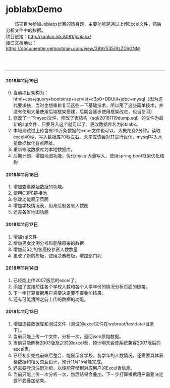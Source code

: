 # joblabxDemo
&emsp;&emsp;该项目为参加Joblabx比赛的热身题，主要功能是通过上传Excel文件，然后分析文件中的数据。
<br/>
项目链接：<a href="http://kanlon.ink:8081/joblabx">http://kanlon.ink:8081/joblabx/</a>
<br/>
接口文档地址：<a href='https://documenter.getpostman.com/view/3892535/RzZDhGNM'>https://documenter.getpostman.com/view/3892535/RzZDhGNM</a>

<br/><br/>
<hr/>

#### 2018年11月19日
0.  当前项目架构为：html+css+jquery+bootstrap+servlet+c3p0+DBUtil+jdbc+mysql（因为迭代要求快，当时也想重新复习这些一下基础技术，所以用了这些简单技术，并没有使用大量使用后端框架搭建，后期会逐步使用框架改进，也当复习）
1. 修改了一下mysql文件，修改了表结构（sql/20181119dump.sql）的文件为最新的sql文件，只要导入这个就可以了。更改数据库名为joblabx。
2.  本地测试过上传含有20万条数据的excel文件也可以，大概花费2分钟。读取excel40秒，写入数据库70秒左右。未来应该会对其进行优化，mysql写入大量数据优化有点困难。
3. 重新修改数据库为本地数据库。
4. 后期计划，增加地图功能，优化mysql大量写入，使用spring boot框架优化结构

#### 2018年11月18日
1. 增加查看原始数据的功能。
2. 使用C3P0链接池
3. 修改功能展示页面
4. 增加学校情况表，用来绘制各省人数图
5. 还差各省地图功能


#### 2018年11月17日
1. 增加sql文件
2. 增加男女比例分析和删除原来的数据
3. 增加前5名的各高校参赛人数数量
4. 更改了新的模板，使用决赛模板，增加部门列

#### 2018年11月14日
1. 已经能上传2007版后的excel了。
2. 添加了直接前往各个学校人数和各个入学年份的情况分析页面的链接。
3. 下一步打算根据用户需要决定要不要叠加结果。
4. 还有可能清除之前上传的数据的功能。


#### 2018年11月13日

1. 增加连接数据库和测试文件（测试的excel文件在webroot/testdata/目录下）。
2. 当前只能上传一个文件，分析一次，返回json原始数据。
3. 当前只能解析2003版及之前的excel表，预计明天会使系统兼容2007版后的excel表。
4. 已经初步完成前端后整合，能展示各学校，各学年的人数情况，还需要具体表格数据和相关交互设计，预计11月15号能完成。
5. 还需要登录注册功能，以便能存储到对应用户的Excel表信息。
6. 当前只能上传一次分析一次，然后结果会叠加，下一步打算根据用户需要决定要不要叠加结果。
